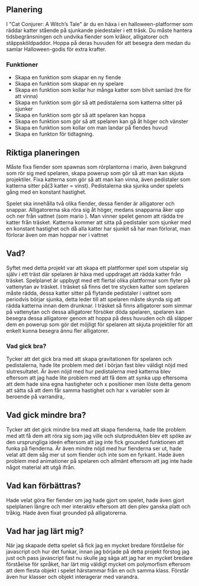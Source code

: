 ## Planering
I "Cat Conjurer: A Witch’s Tale" är du en häxa i en halloween-platformer som räddar katter stående på sjunkande piedestaler i ett träsk. Du måste hantera tidsbegränsningen och undvika fiender som kråkor, alligatorer och stäppsköldpaddor. Hoppa på deras huvuden för att besegra dem medan du samlar Halloween-godis för extra krafter.



### Funktioner
* Skapa en funktion som skapar en ny fiende
* Skapa en funktion som skapar en ny spelare
* Skapa en funktion som kollar hur många katter som blivit samlad (tre för att vinna)
* Skapa en funktion som gör så att pedistalerna som katterna sitter på sjunker
* Skapa en funktion som gör så att spelaren kan hoppa
* Skapa en funktion som gör så att spelaren kan gå åt höger och vänster
* Skapa en funktion som kollar om man landar på fiendes huvud
* Skapa en funkton för tidtagning.


## Riktiga planeringen
Måste fixa fiender som spawnas som rörplantorna i mario, även bakgrund som rör sig med spelaren, skapa powerup som gör så att man kan skjuta projektiler. Fixa katterna som gör så att man kan vinna, även pedistaler som katterna sitter på(3 katter = vinst). Pedistalerna ska sjunka under spelets gång med en konstant hastighet. 

Spelet ska innehålla två olika fiender, dessa fiender är alligatorer och snappar. Alligatorerna ska röra sig åt höger, medans snapparna åker upp och ner från vattnet (som mario ). Man vinner spelet genom att rädda tre katter från träsket. Katterna kommer att sitta på pedistaler som sjunker med en konstant hastighet och då alla katter har sjunkit så har man förlorat, man förlorar även om man hoppar ner i vattnet 


## Vad?
Syftet med detta projekt var att skapa ett plattformer spel som utspelar sig själv i ett träst där spelaren är häxa med uppdraget att rädda katter från träsket. Spelplanet är uppbygt med ett flertal olika plattformar som flyter på vattenytan av träsket. I träsket så finns det tre stycken katter som spelaren måste rädda, dessa katter sitter på flytande pedistaler i vattnet som periodvis börjar sjunka, detta leder till att spelaren måste skynda sig att rädda katterna innan dem drunknar. I träsket så finns alligatorer som simmar på vattenytan och dessa alligatorer försöker döda spelaren, spelaren kan besegra dessa alligatorer genom att hoppa på dess huvuden och då släpper dem en powerup som gör det möjligt för spelaren att skjuta projektiler för att enkelt kunna besegra ännu fler alligatorer.

### Vad gick bra?
Tycker att det gick bra med att skapa gravitationen för spelaren och pedistalerna, hade lite problem med det i början fast blev väldigt nöjd med slutresultatet. Är även nöjd med hur pedistalerna med katterna blev eftersom att jag hade lite problem med att få dem att synka upp eftersoma att dem hade sina egna hastigheter och x positioner men löste detta genom att sätta så att dem får samma hastighet och har x variabler som är beroende på varrandra,.

## Vad gick mindre bra?
Tycker att det gick mindre bra med att skapa fienderna, hade lite problem med att få dem att röra sig som jag ville och slutprodukten blev ett spöke av den ursprungliga ideén eftersom att jag inte fick grounded funktionen att funka på fienderna. Är även mindre nöjd med hur fienderna ser ut, hade velat att dem såg mer ut som fiender och inte som en fyrkant. Hade även problem med animationer på spelaren och allmänt eftersom att jag inte hade något material att utgå ifrån. 

## Vad kan förbättras?
Hade velat göra fler fiender om jag hade gjort om spelet, hade även gjort spelplanen längre och mer interaktiv eftersom att den plev ganska platt och tråkig. Hade även fixat grounded på alligatorerna.

## Vad har jag lärt mig?
När jag skapade detta spelet så fick jag en mycket bredare förståelse för javascript och hur det funkar, innan jag började på detta projekt förstog jag just och pass javascript fast nu skulle jag säga att jag har en mycket bredare förståelse för språket, har lärt mig väldigt mycket om polymorfism eftersom att dem flesta objekt i spelet härstammar från en och samma klass. Förstår även hur klasser och objekt interagerar med varandra.

